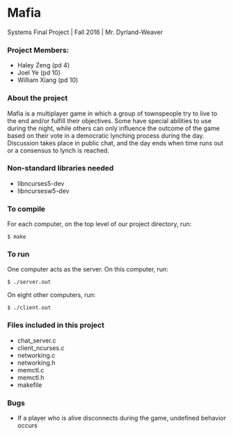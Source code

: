 # Mafia 

Systems Final Project | Fall 2016 | Mr. Dyrland-Weaver

### Project Members: 
* Haley Zeng (pd 4)
* Joel Ye (pd 10)
* William Xiang (pd 10)

### About the project
Mafia is a multiplayer game in which a group of townspeople try to live to the end and/or fulfill their objectives. Some have special abilities to use during the night, while others can only influence the outcome of the game based on their vote in a democratic lynching process during the day. Discussion takes place in public chat, and the day ends when time runs out or a consensus to lynch is reached.

### Non-standard libraries needed
* libncurses5-dev
* libncursesw5-dev

### To compile
For each computer, on the top level of our project directory, run:
```
$ make
```

### To run
One computer acts as the server. On this computer, run:
```
$ ./server.out
```
On eight other computers, run:
```
$ ./client.out
```

### Files included in this project
* chat_server.c
* client_ncurses.c
* networking.c
* networking.h
* memctl.c
* memctl.h
* makefile

### Bugs
* If a player who is alive disconnects during the game, undefined behavior occurs
